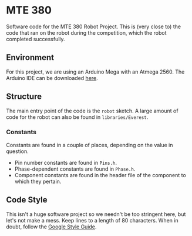 # MTE 380
Software code for the MTE 380 Robot Project. This is (very close to) the code
that ran on the robot during the competition, which the robot completed
successfully.

## Environment
For this project, we are using an Arduino Mega with an Atmega 2560. The Arduino
IDE can be downloaded [here](https://www.arduino.cc/en/Main/Software).

## Structure
The main entry point of the code is the `robot` sketch. A large amount of code
for the robot can also be found in `libraries/Everest`.

### Constants
Constants are found in a couple of places, depending on the value in question.
* Pin number constants are found in `Pins.h`.
* Phase-dependent constants are found in `Phase.h`.
* Component constants are found in the header file of the component to which
  they pertain.

## Code Style
This isn't a huge software project so we needn't be too stringent here, but
let's not make a mess. Keep lines to a length of 80 characters. When in doubt,
follow the
[Google Style Guide](https://google.github.io/styleguide/cppguide.html).
